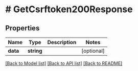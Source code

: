 # # GetCsrftoken200Response

## Properties

Name | Type | Description | Notes
------------ | ------------- | ------------- | -------------
**data** | **string** |  | [optional]

[[Back to Model list]](../../README.md#models) [[Back to API list]](../../README.md#endpoints) [[Back to README]](../../README.md)
